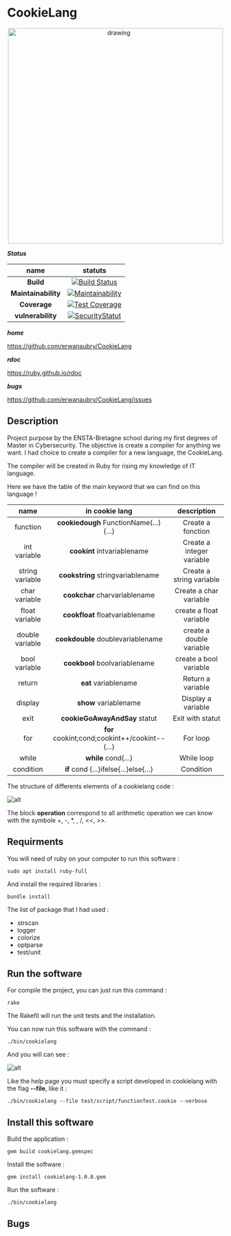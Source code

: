 # CookieLang

<center><img src="https://raw.githubusercontent.com/erwanaubry/CookieLang/main/img/logo.png" alt="drawing" width="500"/></center>

**_Status_**

name | statuts
:-: | :-:
**Build** | [![Build Status](https://travis-ci.org/erwanaubry/CookieLang.svg?branch=main)](https://travis-ci.org/erwanaubry/CookieLang)
**Maintainability** | [![Maintainability](https://api.codeclimate.com/v1/badges/c4304dfcf9aa19c69770/maintainability)](https://codeclimate.com/github/erwanaubry/CookieLang/maintainability)
**Coverage** | [![Test Coverage](https://api.codeclimate.com/v1/badges/c4304dfcf9aa19c69770/test_coverage)](https://codeclimate.com/github/erwanaubry/CookieLang/test_coverage)
**vulnerability** | [![SecurityStatut](https://snyk.io/test/github/erwanaubry/cookielang/badge.svg)](https://snyk.io/test/github/erwanaubry/cookielang)

**_home_**

<https://github.com/erwanaubry/CookieLang>

**_rdoc_**

<https://ruby.github.io/rdoc>

**_bugs_**

<https://github.com/erwanaubry/CookieLang/issues>

## Description

Project purpose by the ENSTA-Bretagne school during my first degrees of Master in Cybersecurity. The objective is create a compiler for anything we want. I had choice to create a compiler for a new language, the CookieLang.

The compiler will be created in Ruby for rising my knowledge of IT language.

Here we have the table of the main keyword that we can find on this language !

name | in cookie lang | description
:-: | :-: | :-:
function| **cookiedough** FunctionName(...){...}| Create a fonction
int variable| **cookint** intvariablename| Create a integer variable
string variable| **cookstring** stringvariablename| Create a string variable
char variable| **cookchar** charvariablename| Create a char variable
float variable| **cookfloat** floatvariablename| create a float variable
double variable| **cookdouble** doublevariablename| create a double variable
bool variable| **cookbool** boolvariablename| create a bool variable
return| **eat** variablename| Return a variable
display| **show** variablename| Display a variable
exit| **cookieGoAwayAndSay** statut| Exit with statut
for| **for** cookint;cond;cookint++/cookint--{...}| For loop
while| **while** cond{...}| While loop
condition| **if** cond {...}ifelse{...}else{...}| Condition

The structure of differents elements of a cookielang code :

![alt](https://raw.githubusercontent.com/erwanaubry/CookieLang/main/img/diagCode.drawio.png)

The block **operation** correspond to all arithmetic operation we can know with the symbole +, -, *, , /, <<, >>.

## Requirments

You will need of ruby on your computer to run this software :

    sudo apt install ruby-full

And install the required libraries :

    bundle install

The list of package that I had used :

- strscan
- logger
- colorize
- optparse
- test/unit

## Run the software

For compile the project, you can just run this command :

    rake

The Rakefil will run the unit tests and the installation.

You can now run this software with the command :

    ./bin/cookielang

And you will can see :

![alt](https://raw.githubusercontent.com/erwanaubry/CookieLang/main/img/help.png)

Like the help page you must specify a script developed in cookielang with the flag **--file**, like it :

    ./bin/cookielang --file test/script/functionTest.cookie --verbose

## Install this software

Build the application :

    gem build cookielang.gemspec

Install the software :

    gem install cookielang-1.0.0.gem

Run the software :

    ./bin/cookielang
## Bugs
